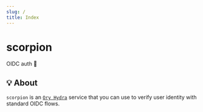```yaml
---
slug: /
title: Index
---
```


# scorpion

OIDC auth 🪪

## 💡 About

`scorpion` is an [`Ory Hydra`](https://www.ory.sh/hydra) service
that you can use to verify user identity with standard OIDC flows.
